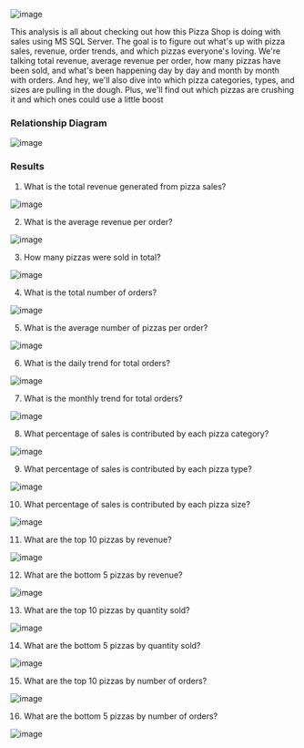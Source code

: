 ![image](https://github.com/ELopez2657/SQL_proyect_2_Pizza_Sales/assets/146747798/f98adaf9-0007-4e4a-87b3-8087613ad14a)

This analysis is all about checking out how this Pizza Shop is doing with sales using MS SQL Server. The goal is to figure out what's up with pizza sales, revenue, order trends, and which pizzas everyone's loving. We're talking total revenue, average revenue per order, how many pizzas have been sold, and what's been happening day by day and month by month with orders. And hey, we'll also dive into which pizza categories, types, and sizes are pulling in the dough. Plus, we'll find out which pizzas are crushing it and which ones could use a little boost

### Relationship Diagram

![image](https://github.com/ELopez2657/SQL_proyect_2_Sales_Report/assets/146747798/dc4c511a-7d9d-4130-ba78-025ae1684158)


### Results

1. What is the total revenue generated from pizza sales?

![image](https://github.com/ELopez2657/SQL_proyect_2_Sales_Report/assets/146747798/96629bf9-17d2-4a97-9de9-7f4a794256f0)

2. What is the average revenue per order?

![image](https://github.com/ELopez2657/SQL_proyect_2_Sales_Report/assets/146747798/4cd78c15-4fd7-46ca-b7ca-6aa1b0fd5c8d)

3. How many pizzas were sold in total?

![image](https://github.com/ELopez2657/SQL_proyect_2_Sales_Report/assets/146747798/3174a44e-7f24-422a-9b7b-59a509af1d59)

4. What is the total number of orders?

![image](https://github.com/ELopez2657/SQL_proyect_2_Sales_Report/assets/146747798/34216d81-8436-41c1-a2a4-480f8f105ea8)

5. What is the average number of pizzas per order?

![image](https://github.com/ELopez2657/SQL_proyect_2_Sales_Report/assets/146747798/d97b425a-eafd-479e-b00f-3eba17e19087)

6. What is the daily trend for total orders?

![image](https://github.com/ELopez2657/SQL_proyect_2_Sales_Report/assets/146747798/36c9d365-9aa5-4b10-b1aa-3b821419b37e)

7. What is the monthly trend for total orders?

![image](https://github.com/ELopez2657/SQL_proyect_2_Sales_Report/assets/146747798/8f551cb7-3e48-4a00-805f-707eabc2f8d9)

8. What percentage of sales is contributed by each pizza category?

![image](https://github.com/ELopez2657/SQL_proyect_2_Sales_Report/assets/146747798/00e11ba9-1e12-4c04-a76a-bda23a8d3be7)

9. What percentage of sales is contributed by each pizza type?

![image](https://github.com/ELopez2657/SQL_proyect_2_Sales_Report/assets/146747798/9849d459-9a59-4d05-9afe-78daf9f843f1)

10. What percentage of sales is contributed by each pizza size?

![image](https://github.com/ELopez2657/SQL_proyect_2_Sales_Report/assets/146747798/9cc0d79d-233e-4754-85d6-3b81ae8ee683)

11. What are the top 10 pizzas by revenue?

![image](https://github.com/ELopez2657/SQL_proyect_2_Sales_Report/assets/146747798/7d78e150-b4cb-4ff1-a576-595cf4ae0820)

12. What are the bottom 5 pizzas by revenue?

![image](https://github.com/ELopez2657/SQL_proyect_2_Sales_Report/assets/146747798/dca06cd4-b654-4e7e-b617-56a46b82b09e)

13. What are the top 10 pizzas by quantity sold?

![image](https://github.com/ELopez2657/SQL_proyect_2_Sales_Report/assets/146747798/8dbf9008-8637-4115-9788-dfc0e9337c93)

14. What are the bottom 5 pizzas by quantity sold?

![image](https://github.com/ELopez2657/SQL_proyect_2_Sales_Report/assets/146747798/65b4f396-4c72-4a9a-8536-d0e46e310622)

15. What are the top 10 pizzas by number of orders?

![image](https://github.com/ELopez2657/SQL_proyect_2_Sales_Report/assets/146747798/ddd75b8b-01bb-4e81-852c-f133bc21220e)

16. What are the bottom 5 pizzas by number of orders?

![image](https://github.com/ELopez2657/SQL_proyect_2_Sales_Report/assets/146747798/74b1c17c-5b57-42e6-a850-d2adccaa5d9b)
